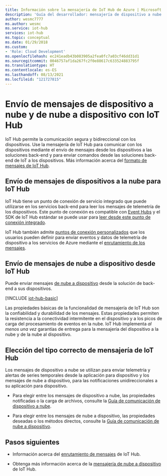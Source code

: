 ```yaml
---
title: Información sobre la mensajería de IoT Hub de Azure | Microsoft Docs
description: 'Guía del desarrollador: mensajería de dispositivo a nube y de nube a dispositivo con IoT Hub Incluye información sobre los formatos de mensaje y protocolos de comunicación compatibles.'
author: wesmc7777
ms.author: wesmc
ms.service: iot-hub
services: iot-hub
ms.topic: conceptual
ms.date: 01/29/2018
ms.custom:
- 'Role: Cloud Development'
ms.openlocfilehash: ec241eadb43b083905a2fea0fc7a03cf46dd31d1
ms.sourcegitcommit: 0046757af1da267fc2f0e88617c633524883795f
ms.translationtype: HT
ms.contentlocale: es-ES
ms.lasthandoff: 08/13/2021
ms.locfileid: "121727815"
---
```

# <a name="send-device-to-cloud-and-cloud-to-device-messages-with-iot-hub"></a>Envío de mensajes de dispositivo a nube y de nube a dispositivo con IoT Hub

IoT Hub permite la comunicación segura y bidireccional con los dispositivos. Use la mensajería de IoT Hub para comunicar con los dispositivos mediante el envío de mensajes desde los dispositivos a las soluciones back-end y para enviar comandos desde las soluciones back-end de IoT a los dispositivos. Más información acerca del [formato de mensajes de IoT Hub](iot-hub-devguide-messages-construct.md).

## <a name="sending-device-to-cloud-messages-to-iot-hub"></a>Envío de mensajes de dispositivos a la nube para IoT Hub

IoT Hub tiene un punto de conexión de servicio integrado que puede utilizarse en los servicios back-end para leer los mensajes de telemetría de los dispositivos. Este punto de conexión es compatible con [Event Hubs](../event-hubs/index.yml) y el SDK de IoT Hub estándar se puede usar para [leer desde este punto de conexión integrado](iot-hub-devguide-messages-read-builtin.md).

IoT Hub también admite [puntos de conexión personalizados](iot-hub-devguide-endpoints.md#custom-endpoints) que los usuarios pueden definir para enviar eventos y datos de telemetría de dispositivo a los servicios de Azure mediante el [enrutamiento de los mensajes](iot-hub-devguide-messages-d2c.md).

## <a name="sending-cloud-to-device-messages-from-iot-hub"></a>Envío de mensajes de nube a dispositivo desde IoT Hub

Puede enviar mensajes [de nube a dispositivo](iot-hub-devguide-messages-c2d.md) desde la solución de back-end a sus dispositivos.

[!INCLUDE [iot-hub-basic](../../includes/iot-hub-basic-partial.md)]

Las propiedades básicas de la funcionalidad de mensajería de IoT Hub son la confiabilidad y durabilidad de los mensajes. Estas propiedades permiten la resistencia a la conectividad intermitente en el dispositivo y a los picos de carga del procesamiento de eventos en la nube. IoT Hub implementa *al menos una vez* garantías de entrega para la mensajería del dispositivo a la nube y de la nube al dispositivo.

## <a name="choosing-the-right-type-of-iot-hub-messaging"></a>Elección del tipo correcto de mensajería de IoT Hub

Los mensajes de dispositivo a nube se utilizan para enviar telemetría y alertas de series temporales desde la aplicación para dispositivo y los mensajes de nube a dispositivo, para las notificaciones unidireccionales a su aplicación para dispositivo.

* Para elegir entre los mensajes de dispositivo a nube, las propiedades notificadas o la carga de archivos, consulte la [Guía de comunicación de dispositivo a nube](./iot-hub-devguide-d2c-guidance.md).

* Para elegir entre los mensajes de nube a dispositivo, las propiedades deseadas o los métodos directos, consulte la [Guía de comunicación de nube a dispositivo](./iot-hub-devguide-c2d-guidance.md).

## <a name="next-steps"></a>Pasos siguientes

* Información acerca del [enrutamiento de mensajes](iot-hub-devguide-messages-d2c.md) de IoT Hub.

* Obtenga más información acerca de la [mensajería de nube a dispositivo](iot-hub-devguide-messages-c2d.md) de IoT Hub.